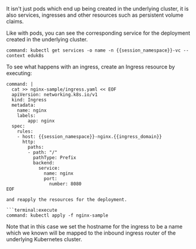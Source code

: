 It isn't just pods which end up being created in the underlying cluster, it is
also services, ingresses and other resources such as persistent volume claims.

Like with pods, you can see the corresponding service for the deployment
created in the underlying cluster.

```terminal:execute
command: kubectl get services -o name -n {{session_namespace}}-vc --context eduk8s
```

To see what happens with an ingress, create an Ingress resource by executing:

```terminal:execute
command: |
  cat >> nginx-sample/ingress.yaml << EOF
  apiVersion: networking.k8s.io/v1
  kind: Ingress
  metadata:
    name: nginx
    labels:
        app: nginx
  spec:
    rules:
    - host: {{session_namespace}}-nginx.{{ingress_domain}}
      http:
        paths:
        - path: "/"
          pathType: Prefix
          backend:
            service:
              name: nginx
              port:
                number: 8080
EOF

and reapply the resources for the deployment.

```terminal:execute
command: kubectl apply -f nginx-sample
```

Note that in this case we set the hostname for the ingress to be a name
which we known will be mapped to the inbound ingress router of the underlying
Kubernetes cluster.

